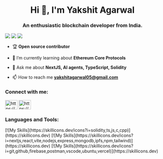 <h1 align="center">Hi 🙌, I'm Yakshit Agarwal</h1>
<h3 align="center">An enthusiastic blockchain developer from India.</h3>

![](https://github-readme-stats.vercel.app/api?username=YakshitAgarwal&theme=radical&hide_border=false&include_all_commits=false&count_private=false)
![](https://github-readme-stats.vercel.app/api/top-langs/?username=YakshitAgarwal&theme=radical&hide_border=false&include_all_commits=false&count_private=false&layout=compact)
![](https://github-readme-streak-stats.herokuapp.com/?user=YakshitAgarwal&theme=radical&hide_border=false)

- 🏆 **Open source contributor**

- 🌱 I’m currently learning about **Ethereum Core Protocols**

- 💬 Ask me about **NextJS, AI agents, TypeScript, Solidity**

- 📫 How to reach me **yakshitagarwal05@gmail.com**

<h3 align="left">Connect with me:</h3>
<p align="left">
<a href="https://twitter.com/https://x.com/yakshitagarwal" target="blank"><img align="center" src="https://raw.githubusercontent.com/rahuldkjain/github-profile-readme-generator/master/src/images/icons/Social/twitter.svg" alt="https://x.com/yakshitagarwal" height="30" width="40" /></a>
<a href="https://linkedin.com/in/https://www.linkedin.com/in/yakshit-agarwal-323340285/" target="blank"><img align="center" src="https://raw.githubusercontent.com/rahuldkjain/github-profile-readme-generator/master/src/images/icons/Social/linked-in-alt.svg" alt="https://www.linkedin.com/in/yakshit-agarwal-323340285/" height="30" width="40" /></a>
</p>

<h3 align="left">Languages and Tools:</h3>
<p align="left">
[![My Skills](https://skillicons.dev/icons?i=solidity,ts,js,c,cpp)](https://skillicons.dev)
[![My Skills](https://skillicons.dev/icons?i=nextjs,react,vite,nodejs,express,mongodb,ipfs,npm,tailwind)](https://skillicons.dev)
[![My Skills](https://skillicons.dev/icons?i=git,github,firebase,postman,vscode,ubuntu,vercel)](https://skillicons.dev)
</p>
